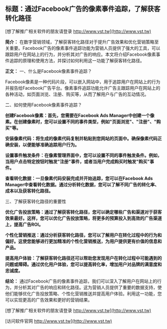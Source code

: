 ## **标题：通过Facebook广告的像素事件追踪，了解获客转化路径**

[想了解推广相关软件的朋友请登录 http://www.vst.tw](http://www.vst.tw)

**简介：**
在数字营销领域，了解获客转化路径对于提升广告效果和优化营销策略至关重要。Facebook广告的像素事件追踪功能为营销人员提供了强大的工具，可以跟踪用户在网站上的行为，并分析其对广告的响应。本文将介绍Facebook像素事件追踪的原理和使用方法，并探讨如何利用这一功能了解获客转化路径。

**正文：**
一、什么是Facebook像素事件追踪？

Facebook像素是一种代码片段，可以嵌入网站中，用于追踪用户在网站上的行为并报告给Facebook广告平台。像素事件追踪功能允许广告主跟踪用户在网站上的各种活动，如页面浏览、注册、购买等，从而了解用户与广告的互动情况。

二、如何使用Facebook像素事件追踪？

**创建Facebook像素：首先，您需要在Facebook Ads Manager中创建一个像素。在创建像素时，您可以设置不同的事件类型，例如"页面浏览"、"注册"、"购买"等。**

**安装像素代码：将生成的像素代码复制并粘贴到您网站的页面中。确保像素代码正确安装，以便能够准确追踪用户行为。**

**设置事件触发条件：在像素管理界面中，您可以设置不同的事件触发条件。例如，当用户点击特定按钮时触发"注册"事件，或者当用户完成购买时触发"购买"事件。**

**查看转化数据：一旦像素代码安装完成并开始追踪，您可以在Facebook Ads Manager中查看转化数据。通过分析转化数据，您可以了解不同广告的转化率、成本以及获客转化路径。**

三、了解获客转化路径的重要性

**优化广告投放策略：通过了解获客转化路径，您可以确定哪些广告和渠道对于获客效果最好。这样，您可以优化广告投放策略，将更多的预算投入到高效的广告渠道上，提高广告ROI。**

**个性化营销推送：通过分析获客转化路径，您可以了解用户在转化过程中的行为和偏好。这使您能够进行更加精准的个性化营销推送，为用户提供更有价值的信息和产品。**

**提高用户体验：了解获客转化路径还可以帮助您发现用户在转化过程中可能遇到的问题或障碍。通过优化用户体验，您可以提高转化率，增加用户对品牌的满意度和忠诚度。**

**结论：**
通过Facebook广告的像素事件追踪，我们可以深入了解用户在网站上的行为，并分析其对广告的响应和转化路径。这为营销人员提供了重要的数据支持，使他们能够优化广告投放策略、个性化营销推送并提高用户体验。利用这一功能，您可以实现更高的广告效果和更好的营销结果。

[想了解推广相关软件的朋友请登录 http://www.vst.tw](http://www.vst.tw)


[访问软件官网 http://www.vst.tw](http://www.vst.tw)
